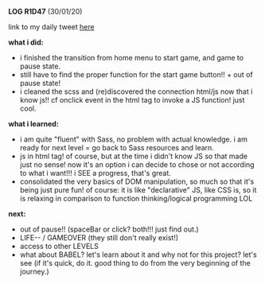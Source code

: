 **LOG R1D47** (30/01/20)

link to my daily tweet [here](https://twitter.com/Nightcoder2/status/1222776977981046785)

**what i did:**

- i finished the transition from home menu to start game, and game to pause state.
- still have to find the proper function for the start game button!! + out of pause state!
- i cleaned the scss and (re)discovered the connection html/js now that i know js!! cf onclick event in the html tag to invoke a JS function! just cool.

**what i learned:**

- i am quite "fluent" with Sass, no problem with actual knowledge. i am ready for next level = go back to Sass resources and learn.
- js in html tag! of course, but at the time i didn't know JS so that made just no sense! now it's an option i can decide to chose or not according to what i want!!! i SEE a progress, that's great.
- consolidated the very basics of DOM manipulation, so much so that it's being just pure fun! of course: it is like "declarative" JS, like CSS is, so it is relaxing in comparison to function thinking/logical programming LOL

**next:**

- out of pause!! (spaceBar or click? both!!! just find out.)
- LIFE-- / GAMEOVER (they still don't really exist!)
- access to other LEVELS
- what about BABEL? let's learn about it and why not for this project? let's see (if it's quick, do it. good thing to do from the very beginning of the journey.)
